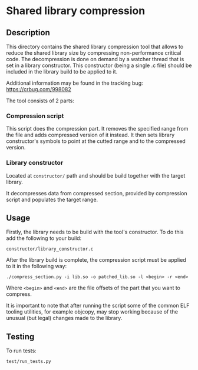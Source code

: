# Shared library compression
## Description
This directory contains the shared library compression tool that allows to
reduce the shared library size by compressing non-performance critical code.
The decompression is done on demand by a watcher thread that is set in a
library constructor. This constructor (being a single .c file) should be
included in the library build to be applied to it.

Additional information may be found in the tracking bug:
https://crbug.com/998082

The tool consists of 2 parts:
### Compression script
This script does the compression part. It removes the specified range from
the file and adds compressed version of it instead. It then sets library
constructor's symbols to point at the cutted range and to the compressed
version.
### Library constructor
Located at `constructor/` path and should be build together with the target
library.

It decompresses data from compressed section, provided by compression script
and populates the target range.

## Usage
Firstly, the library needs to be build with the tool's constructor. To do this
add the following to your build:

    constructor/library_constructor.c

After the library build is complete, the compression script must be applied to
it in the following way:

    ./compress_section.py -i lib.so -o patched_lib.so -l <begin> -r <end>

Where `<begin>` and `<end>` are the file offsets of the part that you want to
compress.

It is important to note that after running the script some of the common ELF
tooling utilities, for example objcopy, may stop working because of the
unusual (but legal) changes made to the library.

## Testing
To run tests:

    test/run_tests.py

